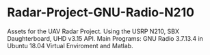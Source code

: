 # Radar-Project-GNU-Radio-N210
Assets for the UAV Radar Project. Using the USRP N210, SBX Daughterboard, UHD v3.15 API.
Main Programs: GNU Radio 3.7.13.4 in Ubuntu 18.04 Virtual Enviroment and Matlab.
